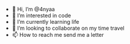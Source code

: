 - 👋 Hi, I’m @4nyaa
- 👀 I’m interested in code
- 🌱 I’m currently learning life
- 💞️ I’m looking to collaborate on my time travel
- 📫 How to reach me send me a letter

<!---
4nyaa/4nyaa is a ✨ special ✨ repository because its `README.md` (this file) appears on your GitHub profile.
You can click the Preview link to take a look at your changes.
--->
